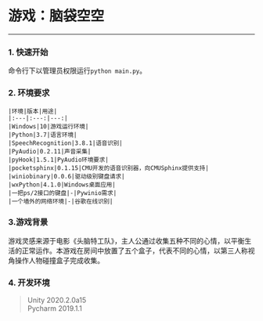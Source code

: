 # 游戏：脑袋空空

---
### 1. 快速开始  
命令行下以管理员权限运行`python main.py`。

### 2. 环境要求

	|环境|版本|用途|
    |:---|:---:|---:|
    |Windows|10|游戏运行环境|
	|Python|3.7|语言环境|
	|SpeechRecognition|3.8.1|语音识别| 
	|PyAudio|0.2.11|声音采集|
	|pyHook|1.5.1|PyAudio环境要求| 
	|pocketsphinx|0.1.15|CMU开发的语音识别器，向CMUSphinx提供支持|
	|winiobinary|0.0.6|驱动级别键盘请求|
	|wxPython|4.1.0|Windows桌面应用|
	|一把ps/2接口的键盘|-|Pywinio需求|
	|一个墙外的网络环境|-|谷歌在线识别|  

### 3.游戏背景
游戏灵感来源于电影《头脑特工队》，主人公通过收集五种不同的心情，以平衡生活的正常运作。本游戏在房间中放置了五个盒子，代表不同的心情，以第三人称视角操作人物碰撞盒子完成收集。

### 4. 开发环境
> Unity 2020.2.0a15  
> Pycharm 2019.1.1  




